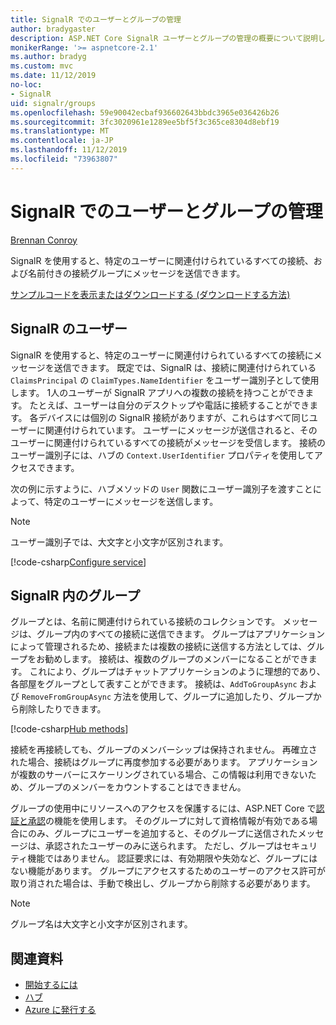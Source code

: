 ```yaml
---
title: SignalR でのユーザーとグループの管理
author: bradygaster
description: ASP.NET Core SignalR ユーザーとグループの管理の概要について説明します。
monikerRange: '>= aspnetcore-2.1'
ms.author: bradyg
ms.custom: mvc
ms.date: 11/12/2019
no-loc:
- SignalR
uid: signalr/groups
ms.openlocfilehash: 59e90042ecbaf936602643bbdc3965e036426b26
ms.sourcegitcommit: 3fc3020961e1289ee5bf5f3c365ce8304d8ebf19
ms.translationtype: MT
ms.contentlocale: ja-JP
ms.lasthandoff: 11/12/2019
ms.locfileid: "73963807"
---
```

# <a name="manage-users-and-groups-in-opno-locsignalr"></a>SignalR でのユーザーとグループの管理

[Brennan Conroy](https://github.com/BrennanConroy)

SignalR を使用すると、特定のユーザーに関連付けられているすべての接続、および名前付きの接続グループにメッセージを送信できます。

[サンプルコードを表示またはダウンロード](https://github.com/aspnet/AspNetCore.Docs/tree/master/aspnetcore/signalr/groups/sample/)[する (ダウンロードする方法)](xref:index#how-to-download-a-sample)

## <a name="users-in-opno-locsignalr"></a>SignalR のユーザー

SignalR を使用すると、特定のユーザーに関連付けられているすべての接続にメッセージを送信できます。 既定では、SignalR は、接続に関連付けられている `ClaimsPrincipal` の `ClaimTypes.NameIdentifier` をユーザー識別子として使用します。 1人のユーザーが SignalR アプリへの複数の接続を持つことができます。 たとえば、ユーザーは自分のデスクトップや電話に接続することができます。 各デバイスには個別の SignalR 接続がありますが、これらはすべて同じユーザーに関連付けられています。 ユーザーにメッセージが送信されると、そのユーザーに関連付けられているすべての接続がメッセージを受信します。 接続のユーザー識別子には、ハブの `Context.UserIdentifier` プロパティを使用してアクセスできます。

次の例に示すように、ハブメソッドの `User` 関数にユーザー識別子を渡すことによって、特定のユーザーにメッセージを送信します。

> [!NOTE]
> ユーザー識別子では、大文字と小文字が区別されます。

[!code-csharp[Configure service](groups/sample/hubs/chathub.cs?range=29-32)]

## <a name="groups-in-opno-locsignalr"></a>SignalR 内のグループ

グループとは、名前に関連付けられている接続のコレクションです。 メッセージは、グループ内のすべての接続に送信できます。 グループはアプリケーションによって管理されるため、接続または複数の接続に送信する方法としては、グループをお勧めします。 接続は、複数のグループのメンバーになることができます。 これにより、グループはチャットアプリケーションのように理想的であり、各部屋をグループとして表すことができます。 接続は、`AddToGroupAsync` および `RemoveFromGroupAsync` 方法を使用して、グループに追加したり、グループから削除したりできます。

[!code-csharp[Hub methods](groups/sample/hubs/chathub.cs?range=15-27)]

接続を再接続しても、グループのメンバーシップは保持されません。 再確立された場合、接続はグループに再度参加する必要があります。 アプリケーションが複数のサーバーにスケーリングされている場合、この情報は利用できないため、グループのメンバーをカウントすることはできません。

グループの使用中にリソースへのアクセスを保護するには、ASP.NET Core で[認証と承認](xref:signalr/authn-and-authz)の機能を使用します。 そのグループに対して資格情報が有効である場合にのみ、グループにユーザーを追加すると、そのグループに送信されたメッセージは、承認されたユーザーのみに送られます。 ただし、グループはセキュリティ機能ではありません。 認証要求には、有効期限や失効など、グループにはない機能があります。 グループにアクセスするためのユーザーのアクセス許可が取り消された場合は、手動で検出し、グループから削除する必要があります。

> [!NOTE]
> グループ名は大文字と小文字が区別されます。

## <a name="related-resources"></a>関連資料

* [開始するには](xref:tutorials/signalr)
* [ハブ](xref:signalr/hubs)
* [Azure に発行する](xref:signalr/publish-to-azure-web-app)
